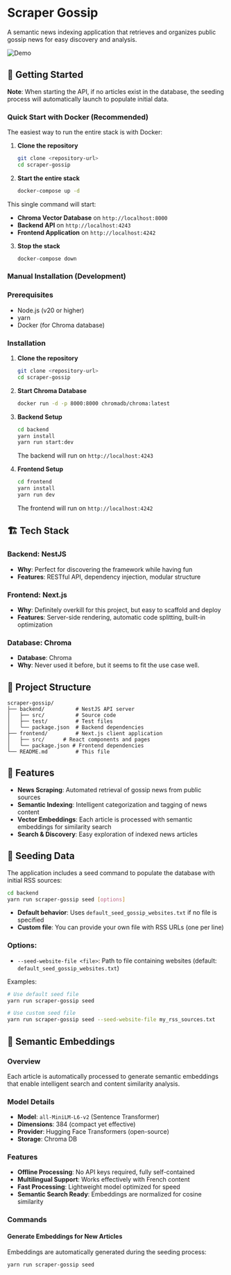 # Scraper Gossip

A semantic news indexing application that retrieves and organizes public gossip news for easy discovery and analysis.

![Demo](https://github.com/user-attachments/assets/b4a315d7-203b-4009-9478-732e5ccd4630)

## 🚀 Getting Started

**Note**: When starting the API, if no articles exist in the database, the seeding process will automatically launch to populate initial data.

### Quick Start with Docker (Recommended)

The easiest way to run the entire stack is with Docker:

1. **Clone the repository**
   ```bash
   git clone <repository-url>
   cd scraper-gossip
   ```

2. **Start the entire stack**
   ```bash
   docker-compose up -d
   ```

This single command will start:
- **Chroma Vector Database** on `http://localhost:8000`
- **Backend API** on `http://localhost:4243`
- **Frontend Application** on `http://localhost:4242`

3. **Stop the stack**
   ```bash
   docker-compose down
   ```

### Manual Installation (Development)

### Prerequisites
- Node.js (v20 or higher)
- yarn
- Docker (for Chroma database)

### Installation

1. **Clone the repository**
   ```bash
   git clone <repository-url>
   cd scraper-gossip
   ```

2. **Start Chroma Database**
   ```bash
   docker run -d -p 8000:8000 chromadb/chroma:latest
   ```

3. **Backend Setup**
   ```bash
   cd backend
   yarn install
   yarn run start:dev
   ```
   The backend will run on `http://localhost:4243`

4. **Frontend Setup**
   ```bash
   cd frontend
   yarn install
   yarn run dev
   ```
   The frontend will run on `http://localhost:4242`

## 🏗️ Tech Stack

### Backend: NestJS
- **Why**: Perfect for discovering the framework while having fun
- **Features**: RESTful API, dependency injection, modular structure

### Frontend: Next.js
- **Why**: Definitely overkill for this project, but easy to scaffold and deploy
- **Features**: Server-side rendering, automatic code splitting, built-in optimization

### Database: Chroma
- **Database**: Chroma
- **Why**: Never used it before, but it seems to fit the use case well.

## 📁 Project Structure

```
scraper-gossip/
├── backend/          # NestJS API server
│   ├── src/          # Source code
│   ├── test/         # Test files
│   └── package.json  # Backend dependencies
├── frontend/         # Next.js client application
│   ├── src/      # React components and pages
│   └── package.json # Frontend dependencies
└── README.md         # This file
```

## 🎯 Features

- **News Scraping**: Automated retrieval of gossip news from public sources
- **Semantic Indexing**: Intelligent categorization and tagging of news content
- **Vector Embeddings**: Each article is processed with semantic embeddings for similarity search
- **Search & Discovery**: Easy exploration of indexed news articles

## 🌱 Seeding Data

The application includes a seed command to populate the database with initial RSS sources:

```bash
cd backend
yarn run scraper-gossip seed [options]
```

- **Default behavior**: Uses `default_seed_gossip_websites.txt` if no file is specified
- **Custom file**: You can provide your own file with RSS URLs (one per line)

### Options:
- `--seed-website-file <file>`: Path to file containing websites (default: `default_seed_gossip_websites.txt`)

Examples:
```bash
# Use default seed file
yarn run scraper-gossip seed

# Use custom seed file
yarn run scraper-gossip seed --seed-website-file my_rss_sources.txt
```

## 🧠 Semantic Embeddings

### Overview
Each article is automatically processed to generate semantic embeddings that enable intelligent search and content similarity analysis.

### Model Details
- **Model**: `all-MiniLM-L6-v2` (Sentence Transformer)
- **Dimensions**: 384 (compact yet effective)
- **Provider**: Hugging Face Transformers (open-source)
- **Storage**: Chroma DB

### Features
- **Offline Processing**: No API keys required, fully self-contained
- **Multilingual Support**: Works effectively with French content
- **Fast Processing**: Lightweight model optimized for speed
- **Semantic Search Ready**: Embeddings are normalized for cosine similarity

### Commands

#### Generate Embeddings for New Articles
Embeddings are automatically generated during the seeding process:
```bash
yarn run scraper-gossip seed
```
